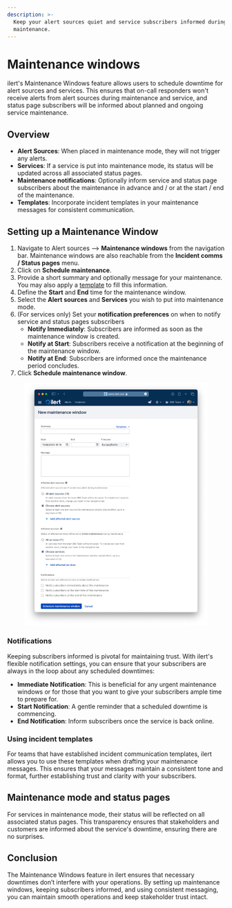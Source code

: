 ```yaml
---
description: >-
  Keep your alert sources quiet and service subscribers informed during
  maintenance.
---
```


# Maintenance windows

ilert's Maintenance Windows feature allows users to schedule downtime for alert sources and services. This ensures that on-call responders won't receive alerts from alert sources during maintenance and service, and status page subscribers will be informed about planned and ongoing service maintenance.

## Overview

* **Alert Sources**: When placed in maintenance mode, they will not trigger any alerts.
* **Services**: If a service is put into maintenance mode, its status will be updated across all associated status pages.
* **Maintenance notifications**: Optionally inform service and status page subscribers about the maintenance in advance and / or at the start / end of the maintenance.
* **Templates**: Incorporate incident templates in your maintenance messages for consistent communication.

## Setting up a Maintenance Window

1. Navigate to Alert sources --> **Maintenance windows** from the navigation bar. Maintenance windows are also reachable from the **Incident comms / Status pages** menu.
2. Click on **Schedule maintenance**.
3. Provide a short summary and optionally message for your maintenance. You may also apply a [template](maintenance-windows.md#using-incident-templates) to fill this information.
4. Define the **Start** and **End** time for the maintenance window.
5. Select the **Alert sources** and **Services** you wish to put into maintenance mode.
6. (For services only) Set your **notification preferences** on when to notify service and status pages subscribers
   * **Notify Immediately**: Subscribers are informed as soon as the maintenance window is created.
   * **Notify at Start**: Subscribers receive a notification at the beginning of the maintenance window.
   * **Notify at End**: Subscribers are informed once the maintenance period concludes.
7. Click **Schedule maintenance window**.

<figure><img src="../.gitbook/assets/image (1) (1) (1) (1).png" alt="" width="563"><figcaption></figcaption></figure>



### Notifications

Keeping subscribers informed is pivotal for maintaining trust. With ilert's flexible notification settings, you can ensure that your subscribers are always in the loop about any scheduled downtimes:

* **Immediate Notification**: This is beneficial for any urgent maintenance windows or for those that you want to give your subscribers ample time to prepare for.
* **Start Notification**: A gentle reminder that a scheduled downtime is commencing.
* **End Notification**: Inform subscribers once the service is back online.

### Using incident templates

For teams that have established incident communication templates, ilert allows you to use these templates when drafting your maintenance messages. This ensures that your messages maintain a consistent tone and format, further establishing trust and clarity with your subscribers.

## Maintenance mode and status pages

For services in maintenance mode, their status will be reflected on all associated status pages. This transparency ensures that stakeholders and customers are informed about the service's downtime, ensuring there are no surprises.

## Conclusion

The Maintenance Windows feature in ilert ensures that necessary downtimes don’t interfere with your operations. By setting up maintenance windows, keeping subscribers informed, and using consistent messaging, you can maintain smooth operations and keep stakeholder trust intact.
